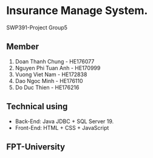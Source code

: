 # Insurance Manage System.

SWP391-Project Group5

## Member

1. Doan Thanh Chung - HE176077
2. Nguyen Phi Tuan Anh - HE170999
3. Vuong Viet Nam - HE172838
4. Dao Ngoc Minh - HE176110
5. Do Duc Thien - HE176216

## Technical using

- Back-End: Java JDBC + SQL Server 19.
- Front-End: HTML + CSS + JavaScript

## FPT-University
